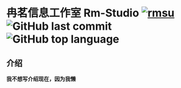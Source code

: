 # 冉茗信息工作室 Rm-Studio  [![rmsu](https://img.shields.io/badge/%E5%AE%98%E6%96%B9%E7%BD%91%E7%AB%99-Rm--Studio-9fc?style=for-the-badge&logo=appveyor)](http://www.rmstudio.top)  ![GitHub last commit](https://img.shields.io/github/last-commit/GrcanChen/Rm-Studio?color=green&label=%E6%9C%80%E5%90%8E%E6%9B%B4%E6%96%B0&style=for-the-badge)  ![GitHub top language](https://img.shields.io/github/languages/top/GrcanChen/Rm-Studio?style=for-the-badge)

## 介绍
**我不想写介绍现在，因为我懒**
